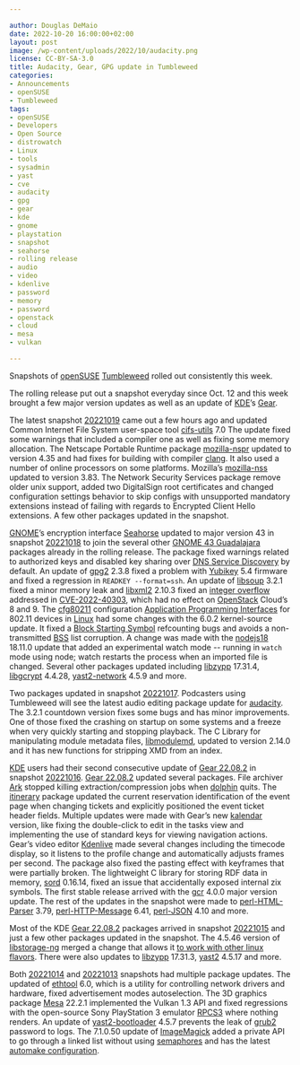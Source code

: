 ```yaml
---

author: Douglas DeMaio
date: 2022-10-20 16:00:00+02:00
layout: post
image: /wp-content/uploads/2022/10/audacity.png
license: CC-BY-SA-3.0
title: Audacity, Gear, GPG update in Tumbleweed
categories:
- Announcements
- openSUSE
- Tumbleweed
tags:
- openSUSE
- Developers
- Open Source
- distrowatch
- Linux
- tools
- sysadmin
- yast
- cve
- audacity
- gpg
- gear
- kde
- gnome
- playstation
- snapshot
- seahorse
- rolling release
- audio
- video
- kdenlive
- password
- memory
- password
- openstack
- cloud
- mesa
- vulkan

---
```


Snapshots of [openSUSE](https://get.opensuse.org/) [Tumbleweed](https://get.opensuse.org/tumbleweed/) rolled out consistently this week.   

The rolling release put out a snapshot everyday since Oct. 12 and this week brought a few major version updates as well as an update of [KDE](https://kde.org)’s [Gear](https://kde.org/announcements/gear/22.08.2/). 

The latest snapshot [20221019](https://lists.opensuse.org/archives/list/factory@lists.opensuse.org/thread/MGBKM43VLEGB2ENMAJ42T3Z6JXPV6FBV/) came out a few hours ago and updated Common Internet File System user-space tool [cifs-utils](https://wiki.samba.org/index.php/LinuxCIFS_utils) 7.0 The update fixed some warnings that included a compiler one as well as fixing some memory allocation. The Netscape Portable Runtime package [mozilla-nspr](https://hg.mozilla.org/projects/nspr) updated to version 4.35 and had fixes for building with compiler [clang](https://clang.llvm.org/). It also used a number of online processors on some platforms. Mozilla’s [mozilla-nss](https://firefox-source-docs.mozilla.org/security/nss/legacy/nss_releases/index.htm) updated to version 3.83. The Network Security Services package remove older unix support, added two DigitalSign root certificates and changed configuration settings behavior to skip configs with unsupported mandatory extensions instead of failing with regards to Encrypted Client Hello extensions. A few other packages updated in the snapshot.

[GNOME](https://www.gnome.org/)’s encryption interface [Seahorse](https://wiki.gnome.org/Apps/Seahorse) updated to major version 43 in snapshot [20221018](https://lists.opensuse.org/archives/list/factory@lists.opensuse.org/thread/OPDYKAN5RYAX6KYM2D4BQZTZLUQV5QM2/) to join the several other [GNOME 43 Guadalajara](https://release.gnome.org/43/) packages already in the rolling release. The package fixed warnings related to authorized keys and disabled key sharing over [DNS Service Discovery](http://www.dns-sd.org/) by default. An update of [gpg2](https://gnupg.org/) 2.3.8 fixed a problem with [Yubikey](https://www.yubico.com/products/) 5.4 firmware and fixed a regression in `READKEY --format=ssh`. An update of [libsoup](https://gitlab.gnome.org/GNOME/libsoup.git) 3.2.1 fixed a minor memory leak and [libxml2](https://gitlab.gnome.org/GNOME/libxml2/-/wikis/home) 2.10.3 fixed an [integer overflow](https://en.wikipedia.org/wiki/Integer_overflow) addressed in [CVE-2022-40303](https://cve.mitre.org/cgi-bin/cvename.cgi?name=CVE-2022-40303), which had no effect on [OpenStack](https://www.openstack.org/) Cloud’s 8 and 9. The [cfg80211](https://www.kernel.org/doc/html/v4.12/driver-api/80211/cfg80211.html) configuration [Application Programming Interfaces](https://en.wikipedia.org/wiki/API) for 802.11 devices in [Linux](https://www.kernel.org/) had some changes with the 6.0.2 kernel-source update. It fixed a [Block Starting Symbol](https://en.wikipedia.org/wiki/.bss) refcounting bugs and avoids a non-transmitted [BSS](https://en.wikipedia.org/wiki/.bss) list corruption. A change was made with the [nodejs18](https://nodejs.org/en/) 18.11.0 update that added an experimental watch mode -- running in `watch` mode using node; watch restarts the process when an imported file is changed. Several other packages updated including [libzypp](https://github.com/openSUSE/libzypp) 17.31.4, [libgcrypt](https://www.gnupg.org/software/libgcrypt/index.html) 4.4.28, [yast2-network](https://github.com/yast/yast-network) 4.5.9 and more.
 
Two packages updated in snapshot [20221017](https://lists.opensuse.org/archives/list/factory@lists.opensuse.org/thread/26XESV4C3MC5NROARCQBN333Q7WM6GHX/). Podcasters using Tumbleweed will see the latest audio editing package update for [audacity](https://www.audacityteam.org). The 3.2.1 countdown version fixes some bugs and has minor improvements. One of those fixed the crashing on startup on some systems and a freeze when very quickly starting and stopping playback. The C Library for manipulating module metadata files, [libmodulemd](https://github.com/fedora-modularity/libmodulemd), updated to version 2.14.0 and it has new functions for stripping XMD from an index.
 
[KDE](https://kde.org) users had their second consecutive update of [Gear 22.08.2](https://kde.org/announcements/gear/22.08.2/) in snapshot [20221016](https://lists.opensuse.org/archives/list/factory@lists.opensuse.org/thread/7YK3XMZLR7INJMZCTYURMSKJSZF2ANWC/).  [Gear 22.08.2](https://kde.org/announcements/gear/22.08.2/) updated several packages. File archiver [Ark](https://apps.kde.org/ark/) stopped killing extraction/compression jobs when [dolphin](https://apps.kde.org/dolphin/) quits. The [itinerary](https://apps.kde.org/itinerary/) package updated the current reservation identification of the event page when changing tickets and explicitly positioned the event ticket header fields. Multiple updates were made with Gear’s new [kalendar](https://apps.kde.org/kalendar/) version, like fixing the double-click to edit in the tasks view and implementing the use of standard keys for viewing navigation actions. Gear’s video editor [Kdenlive](https://kdenlive.org/en/) made several changes including the timecode display, so it listens to the profile change and automatically adjusts frames per second. The package also fixed the pasting effect with keyframes that were partially broken. The lightweight C library for storing RDF data in memory, [sord](https://drobilla.net/software/sord.html) 0.16.14, fixed an issue that accidentally exposed internal zix symbols. The first stable release arrived with the [gcr](https://gitlab.gnome.org/GNOME/gcr)  4.0.0 major version update. The rest of the updates in the snapshot were made to [perl-HTML-Parser](https://metacpan.org/pod/HTML::Parser) 3.79, [perl-HTTP-Message](https://metacpan.org/pod/HTTP::Message) 6.41, [perl-JSON](https://metacpan.org/dist/JSON) 4.10 and more.

Most of the KDE [Gear 22.08.2](https://kde.org/announcements/gear/22.08.2/) packages arrived in snapshot [20221015](https://lists.opensuse.org/archives/list/factory@lists.opensuse.org/thread/SD4EULDOI2WGJP5N4BBKLIAYGLBY6ONN/) and just a few other packages updated in the snapshot. The 4.5.46 version of [libstorage-ng](https://github.com/openSUSE/libstorage-ng) merged a change that allows it [to work with other linux flavors](https://github.com/openSUSE/libstorage-ng/pull/899). There were also updates to [libzypp](https://github.com/openSUSE/libzypp) 17.31.3, [yast2](https://github.com/yast/yast-yast2) 4.5.17 and more.

Both [20221014](https://lists.opensuse.org/archives/list/factory@lists.opensuse.org/thread/5XD56SXTHBHBWX2F5FVFY63VTVONDCOH/) and [20221013](https://lists.opensuse.org/archives/list/factory@lists.opensuse.org/thread/PBG6BOTLON7FY3F2EJMFYPY3WQCYCM7D/) snapshots had multiple package updates. The updated of [ethtool](https://mirrors.edge.kernel.org/pub/software/network/ethtool/) 6.0, which is a utility for controlling network drivers and hardware, fixed advertisement modes autoselection.  The 3D graphics package [Mesa](https://www.mesa3d.org/) 22.2.1 implemented the Vulkan 1.3 API and fixed regressions with the open-source Sony PlayStation 3 emulator [RPCS3](https://rpcs3.net/) where nothing renders. An update of [yast2-bootloader](https://github.com/yast/yast-bootloader) 4.5.7 prevents the leak of [grub2](https://www.gnu.org/software/grub/manual/grub/grub.html) password to logs. The 7.1.0.50 update of [ImageMagick](https://imagemagick.org/index.php) added a private API to go through a linked list without using [semaphores](https://en.wikipedia.org/wiki/Semaphore_(programming)) and has the latest [automake configuration](https://github.com/ImageMagick/ImageMagick/commit/a88a3b5b6a81e4d123e31928402c4fce2ccd7476).

<meta name="openSUSE, Tumbleweed, Developers, sysadmin, user, Open Source, rolling release, gamers, superuser, distrowatch, hacker, Linux, Kernel, PlayStation, Gear, GNOME, KDE, Vulkan, Mesa, grub, yast, password, openstack, cloud, audacity, audio, video, kdenlive" content="HTML,CSS,XML,JavaScript">
